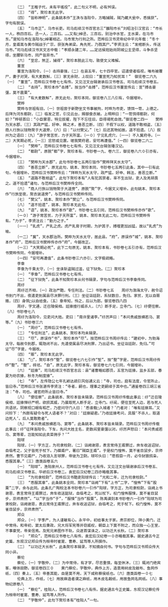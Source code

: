 <!-- { "loadSidebar": true } -->
      　　〔二〕　“王稚子代，未有平徭役”，此二句义不明，必有舛误。
      　　〔三〕　“得”，聚珍本无此字。
      　　〔四〕　“皆称神明”，此条姚本作“王涣与洛阳令，方略捕贼，贼乃藏大瓮中，悉擒获”。字句有脱误。
      　　〔五〕　“马市正”，马市长吏。司马彪续汉书百官志三“雒阳市长”刘昭注引汉官云：“市长一人，秩四百石。丞一人，二百石。……又有□棹丞，三百石，别治中水官，主水渠，在马市东。”是知马市在洛阳与□棹署相近。马市常为行刑之所。范晔后汉书灵帝纪中平元年载：“冬十月，皇甫嵩与黄巾贼战于广宗，获张角弟梁。角先死，乃戮其尸。”李贤注云：“发棺断头，传送马市。”司马彪续汉书天文志中载：“孝顺永建二年，……定远侯班始尚阴城公主坚得，斗争杀坚得，坐腰斩马市，同产皆弃市。”
      　　〔六〕　“至忿，煞正，捕得”，聚珍本脱此三句，致使文义难解。
      　　董宣
      　　董宣为洛阳令，〔一〕击持豪强，〔二〕在县五年，七十四卒官。诏遣使者临视，唯布被覆尸，妻子对哭，有大麦数斛，〔三〕家无余财，上叹曰：“董宣死乃知贫耳！”　御览卷二六九〔一〕　“董宣”，范晔后汉书卷七七有传。又见汪文台辑谢承后汉书卷五、司马彪续汉书卷五。
      　　〔二〕　“击持”，聚珍本作“击搏”。按当作“击搏”，范晔后汉书董宣传云：宣“搏击豪彊，莫不震栗”。
      　　〔三〕　“有大麦数斛”，原无此句，聚珍本同，御览卷八三八引有，令据增补。
      　　樊晔
      　　樊晔与世祖有旧，〔一〕世祖尝于新野坐文书事被拘，时晔为市吏，馈饵一笥，上德之。后拜为河东都尉，〔二〕临发之官，引见云台，赐御食衣被。上啁晔曰：“一笥饵得都尉，何如？”晔顿首曰：“小臣蒙恩，特见拔擢，陛下不忘往旧，臣得竭死自效。”御览卷二四一　　樊晔为天水郡，〔三〕其政严猛，好申、韩之术，善恶立断，〔四〕不假下以权，道路不敢相盗，〔五〕商人行旅以钱物聚于大道旁，〔六〕曰：“以付樊父。”〔七〕后还其物如故。道不拾遗。〔八〕叙州为之语曰：〔九〕“游子常苦贫，力子天所富。〔一０〕宁见乳虎穴，〔一一〕不入冀府寺。〔一二〕大笑期必死，〔一三〕忿怒或见置。嗟我樊府君，安可再遭值。”〔一四〕御览卷二六二
      　　〔一〕　“樊晔”，范晔后汉书卷七七有传。又见汪文台辑张璠汉记。
      　　〔二〕　“都尉”，原脱“都”字，聚珍本有，书钞卷一九、卷六三，御览卷八六０引亦有，今据增补。
      　　〔三〕　“樊晔为天水郡”，此句书钞卷七五两引皆作“樊晔拜天水太守”。
      　　〔四〕　“善恶立断”，原无此句，姚本、聚珍本同，书钞卷七五两引此条，其中一引有此句，今据增补。范晔后汉书樊晔传云：“拜晔为天水太守，政严猛，好申、韩法，善恶立断。”
      　　〔五〕　“道路不敢相盗”，此句下聚珍本有“人有犯其禁者，率不生出狱，吏人及羌胡畏之。道不拾遗”诸句，与范晔后汉书樊晔传全同。
      　　〔六〕　“商人行旅以钱物聚于大道旁”，原脱“聚”字，今据文义增补。此句姚本、聚珍本作“行旅至夜，聚衣装道旁”，与范晔后汉书樊晔传同。
      　　〔七〕　“樊父”，姚本、聚珍本作“樊公”，与范晔后汉书樊晔传同。
      　　〔八〕　“道不拾遗”，姚本、聚珍本无此句。
      　　〔九〕　“语”，姚本、聚珍本作“歌”，书钞卷七五引同，范晔后汉书樊晔传亦作“歌”。
      　　〔一０〕“游子常苦贫，力子天所富”，姚本、聚珍本无此二句，范晔后汉书樊晔传有。“力子”，李贤注云：“勤力之子。”
      　　〔一一〕“乳虎”，产乳之虎。虎产乳育子时期，为护其子，搏噬更加凶猛，故以“乳虎”为喻。
      　　〔一二〕“冀”，天水郡治所。樊晔为天水太守，居此县。“府”，原误作“城”，姚本、聚珍本作“府”，范晔后汉书樊晔传亦作“府”，今据改正。
      　　〔一三〕“大笑期必死”，此下二句原无，姚本、聚珍本有，书钞卷七五引亦有，范晔后汉书樊晔传同，今据增补。
      　　〔一四〕“安可再遭值”，此条书钞卷三六亦引，文字极疏略。
      　　李章
      　　李章为千乘太守，〔一〕坐诛斩盗贼过滥，征下狱免。〔二〕聚珍本
      　　〔一〕　“李章”，范晔后汉书卷七七有传。
      　　〔二〕　“征下狱免”，此条不知聚珍本从何书辑录，字句与范晔后汉书李章传同。
      　　周纡
      　　周纡迁齐相，〔一〕政治严酷，专任刑法。〔二〕书钞卷七五　　周纡为渤海太守，赦令诏书到门不出，夜遣吏到属县尽决罪行刑。〔三〕坐征诣廷尉，系狱数日，免归。家贫，无以自赈赡，〔四〕身筑□以自给食。〔五〕章帝知，怜之，后以为郎。御览卷四八四
      　　周纡，字文通，迁召陵侯相。廷掾擅行威杀人，〔六〕断手足，立寺门。〔七〕纡便往察。〔八〕书钞卷七八
      　　周纡为洛阳令，见吏问大姓。吏曰：“南许里诸李。”纡厉声曰：“本问贵戚放横若马、窦等。”〔九〕书钞卷三六
      　　〔一〕　“周纡”，范晔后汉书卷七七有传。
      　　〔二〕　“专任刑法”，此条姚本、聚珍本均未辑录。
      　　〔三〕　“尽”，原误作“书”，聚珍本作“尽”。按范晔后汉书周纡传云：“建初中，为勃海太守。每赦令到郡，辄隐闭不出，先遣使属县尽决刑罪，乃出诏书。坐征诣廷尉，免归。”可证“尽”字是，今据改。
      　　〔四〕　“赈”，聚珍本无此字。
      　　〔五〕　“□”，聚珍本作“墼”，御览卷七六七引作“堑”。按“墼”字是，范晔后汉书周纡传作“墼”。“墼”，砖坯。“自”，原无此字，聚珍本有，御览卷七六七引同，今据增补。
      　　〔六〕　“廷掾”，司马彪续汉书百官志云：县“诸曹略如郡员，五官为廷掾，监乡五部，春夏为劝农掾，秋冬为制度掾”。
      　　〔七〕　“寺”，左传隐公七年孔颖达疏引风俗通义云：“寺，司也，庭有法度，令官所止，皆曰寺。”范晔后汉书张湛传李贤注：“寺者，嗣也，理事之吏嗣续于其中也。”通鉴卷四三胡三省注：“寺，司也。诸官府所止皆曰寺。”
      　　〔八〕　“便往察”，此条姚本、聚珍本皆未辑录。范晔后汉书周纡传载此事云：纡“迁召陵侯相，廷掾惮纡严明，欲损其威，乃晨取死人断手足，立寺门。纡闻，便往至死人边，若与死人共语状。阴察视口眼有稻芒，乃密问守门人曰：‘悉谁载□入城者？’门者对：‘唯有廷掾耳。’又问铃下：‘外颇有疑令与死人语者不？’对曰：‘廷掾疑君。’乃收廷掾考问，具服‘不杀人，取道边死人’。后人莫敢欺者”。
      　　〔九〕　“本问贵戚放横若马、窦等”，此条姚本、聚珍本皆未辑录。范晔后汉书周纡传载此事云：纡“征拜洛阳令，下车，先问大姓主名，吏数闾里豪彊以对。纡厉声怒曰：‘本问贵戚若马、窦等辈，岂能知如此卖菜佣乎？’”
      　　阳球
      　　阳球，〔一〕字方正，为司隶校尉，〔二〕诣阙谢恩，表言常侍王甫罪过，奔车收送诏狱，自临考之，父子皆死于杖下。乃磔甫尸，署曰“贼臣王甫”。于是权门惶怖，莫不雀目鼠步，京师肃然。曹节见甫尸，乃收泪入言球罪，帝徙为卫尉。球叩头曰：“愿假臣一月，必令豺狼鸱枭，悉服其辜。”〔三〕唐类函卷五六
      　　〔一〕　“阳球”，渔阳泉州人，范晔后汉书卷七七有传。又见汪文台辑谢承后汉书卷五、司马彪续汉书卷五、华峤后汉书卷二。袁宏后汉纪卷二四亦略载其事。
      　　〔二〕　“为司隶校尉”，范晔后汉书酷吏阳球传云：“光和二年，迁为司隶校尉。”
      　　〔三〕　“悉服其辜”，此条姚本全同，聚珍本“诣阙”下有“上书”二字，“惶怖”下有“股栗”二字，余与此同。此条孔广陶校注本书钞卷六一引作“阳球，字方正，为司隶校尉，诣阙上书谢恩，表言常侍王甫罪过，奔车收送韶狱，自临考之，死以杖下。权门惶怖服悚，莫不雀目鼠步，京师肃然”。“以”字当作“于”，“服悚”当作“股栗”。陈禹谟刻本书钞卷六一引作“阳球为司隶校尉，诣阙谢恩，表云常侍王甫罪过，奔车收送诏狱，自临考之，死于杖下。权门惶怖，莫不雀目鼠步，京师肃然”。
      　　郑众
      　　郑众，〔一〕字季产，为人谨敏有心。永平中，初给事太子家。肃宗即位，拜小黄门，迁中常侍。和帝初，窦太后秉政，兄大将军宪等并窃威权，朝臣上下莫不附之，而众独一心王室，不事豪党，帝亲信焉。及宪兄弟图作不轨，众遂首谋诛之，以功迁大长秋。〔二〕聚珍本
      　　〔一〕　“郑众”，范晔后汉书卷七八有传。袁宏后汉纪卷一０亦略载其事。据史通古今正史篇，东观汉记郑众传为桓帝时崔寔、曹寿、延笃等人所撰作。
      　　〔二〕　“以功迁大长秋”，此条聚珍本辑录，不知摘自何书。字句与范晔后汉书郑众传大同小异。
      　　蔡伦
      　　蔡伦，〔一〕字敬仲，〔二〕为中常侍，有才学，尽忠重慎，每至休沐，〔三〕辄闭门绝宾客，曝体田野。御览卷四三０　　黄门蔡伦，字敬仲，典作上方，造意用树皮及敝布、鱼网作纸，〔四〕奏上，〔五〕帝善其能，自是莫不用，天下咸称蔡侯纸也。〔六〕唐类函卷一０七
      　　伦典上方，作纸，〔七〕用故麻造者谓之麻纸，用木皮名榖纸，用故鱼网名网纸。〔八〕事物纪原卷八
      　　〔一〕　“蔡伦”，桂阳人，范晔后汉书卷七八有传。据史通古今正史篇，东观汉记蔡伦传为桓帝时崔寔、曹寿、延笃等人所作。
      　　〔二〕　“字敬仲”，此句下聚珍本有“桂阳人”一句。

